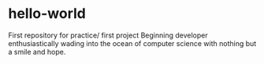 # hello-world
First repository for practice/ first project
Beginning developer enthusiastically wading into the ocean of computer science with nothing but a smile and hope. 
